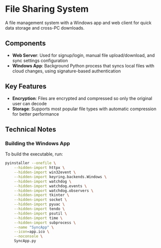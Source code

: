 # File Sharing System

A file management system with a Windows app and web client for quick data storage and cross-PC downloads.

## Components

- **Web Server**: Used for signup/login, manual file upload/download, and sync settings configuration
- **Windows App**: Background Python process that syncs local files with cloud changes, using signature-based authentication

## Key Features

- **Encryption**: Files are encrypted and compressed so only the original user can decode
- **Storage**: Supports most popular file types with automatic compression for better performance

## Technical Notes

### Building the Windows App

To build the executable, run:

```bash
pyinstaller --onefile \
    --hidden-import httpx \
    --hidden-import win32event \
    --hidden-import keyring.backends.Windows \
    --hidden-import watchdog \
    --hidden-import watchdog.events \
    --hidden-import watchdog.observers \
    --hidden-import tkinter \
    --hidden-import socket \
    --hidden-import pyuac \
    --hidden-import tendo \
    --hidden-import psutil \
    --hidden-import time \
    --hidden-import subprocess \
    --name "SyncApp" \
    --icon=app.ico \
    --noconsole \
    SyncApp.py
```
